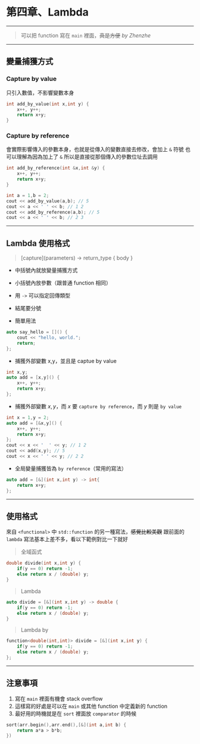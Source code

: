 # 第四章、Lambda

---

> 可以把 function 寫在 `main` 裡面，~~真是方便~~
> *by Zhenzhe*

---

## 變量捕獲方式

### Capture by value
只引入數值，不影響變數本身
```cpp
int add_by_value(int x,int y) {
    x++, y++;
    return x+y;
}
```

### Capture by reference
會實際影響傳入的參數本身，也就是從傳入的變數直接去修改，會加上 `&` 符號
也可以理解為因為加上了 `&` 所以是直接從那個傳入的參數位址去調用
```cpp
int add_by_reference(int &x,int &y) {
    x++, y++;
    return x+y;
}
```

```cpp
int a = 1,b = 2;
cout << add_by_value(a,b); // 5
cout << a << ' ' << b; // 1 2
cout << add_by_reference(a,b); // 5
cout << a << ' ' << b; // 2 3
```

---

## Lambda 使用格式
> \[capture](parameters) -> return_type { body }

- 中括號內就放變量捕獲方式
- 小括號內放參數（跟普通 function 相同）
- 用 `->` 可以指定回傳類型
- 結尾要分號

- 簡單用法
```cpp
auto say_hello = []() {
    cout << "hello, world.";
    return;
};
```
- 捕獲外部變數 x,y，並且是 captue by value
```cpp
int x,y;
auto add = [x,y]() {
    x++, y++;
    return x+y;
};
```
- 捕獲外部變數 $x,y$，而 $x$ 要 `capture by reference`，而 $y$ 則是 `by value`
```cpp
int x = 1,y = 2;
auto add = [&x,y]() {
    x++, y++;
    return x+y;
};
cout << x << '  ' << y; // 1 2
cout << add(x,y); // 5
cout << x << ' ' << y; // 2 2
```
- 全局變量捕獲皆為 `by reference`（常用的寫法）
```cpp
auto add = [&](int x,int y) -> int{
    return x+y;
};
```
---

## <functional> 使用格式
來自 `<functional>` 中 `std::function` 的另一種寫法，~~感覺比較美觀~~
跟前面的 `lambda` 寫法基本上差不多，看以下範例對比一下就好
> 全域函式
```cpp
double divide(int x,int y) {
    if(y == 0) return -1;
    else return x / (double) y;
}
```
> Lambda
```cpp
auto divide = [&](int x,int y) -> double {
    if(y == 0) return -1;
    else return x / (double) y;
}
```
> Lambda by <functional>
```cpp
function<double(int,int)> divide = [&](int x,int y) {
    if(y == 0) return -1;
    else return x / (double) y;
};
```

---

## 注意事項
1. 寫在 `main` 裡面有機會 stack overflow
2. 這樣寫的好處是可以在 `main` 或其他 function 中定義新的 function
3. 最好用的時機就是在 `sort` 裡面放 `comparator` 的時候
```cpp
sort(arr.begin(),arr.end(),[&](int a,int b) {
    return a*a > b*b;
})
```


